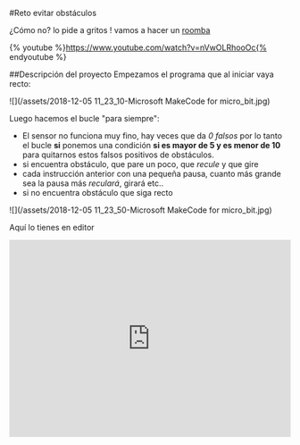 #Reto evitar obstáculos

¿Cómo no? lo pide a gritos ! vamos a hacer un [roomba](https://catedu.gitbooks.io/robotica-educativa-con-mbot/content/evitar_obstculos.html)

{% youtube %}https://www.youtube.com/watch?v=nVwOLRhooOc{% endyoutube %}

##Descripción del proyecto
Empezamos el programa que al iniciar vaya recto:

![](/assets/2018-12-05 11_23_10-Microsoft MakeCode for micro_bit.jpg)

Luego hacemos el bucle "para siempre":
* El sensor no funciona muy fino, hay veces que da *0 falsos* por lo tanto el bucle **si** ponemos una condición **si es mayor de 5 y es menor de 10** para quitarnos estos falsos positivos de obstáculos.
* si encuentra obstáculo, que pare un poco, que *recule* y que gire
 * cada instrucción anterior con una pequeña pausa, cuanto más grande sea la pausa más *reculará*, girará etc..
* si no encuentra obstáculo que siga recto 

![](/assets/2018-12-05 11_23_50-Microsoft MakeCode for micro_bit.jpg)

Aquí lo tienes en editor
 
<div style="position:relative;height:0;padding-bottom:70%;overflow:hidden;"><iframe style="position:absolute;top:0;left:0;width:100%;height:100%;" src="https://makecode.microbit.org/#pub:_5RPYL4TfKXae" frameborder="0" sandbox="allow-popups allow-forms allow-scripts allow-same-origin"></iframe></div>